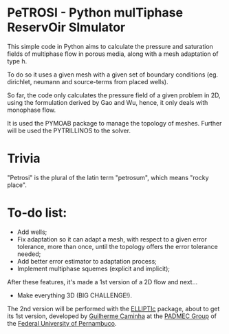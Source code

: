 

# PeTROSI - Python mulTiphase ReservOir SImulator

This simple code in Python aims to calculate the pressure and saturation fields of multiphase flow in porous media, 
along with a mesh adaptation of type h. 

To do so it uses a given mesh with a given set of boundary conditions (eg. dirichlet, neumann and source-terms from placed
wells).
  
So far, the code only calculates the pressure field of a given problem in 2D, using the formulation derived by Gao and Wu,
hence, it only deals with monophase flow. 

It is used the PYMOAB package to manage the topology of meshes. Further will be used the PYTRILLINOS to the solver.

# Trivia

"Petrosi" is the plural of the latin term "petrosum", which means "rocky place".

# To-do list:

- Add wells;
- Fix adaptation so it can adapt a mesh, with respect to a given error tolerance, more than once,
until the topology offers the error tolerance needed; 
- Add better error estimator to adaptation process;
- Implement multiphase squemes (explicit and implicit);

After these features, it's made a 1st version of a 2D flow and next...

- Make everything 3D (BIG CHALLENGE!).

The 2nd version will be performed with the [ELLIPTIc](https://github.com/padmec-reservoir/ELLIPTIc) package, about to get its 1st version, 
developed by [Guilherme Caminha](https://github.com/gpkc) at the [PADMEC Group](https://github.com/padmec-reservoir) of the 
[Federal University of Pernambuco](https://www.ufpe.br).
